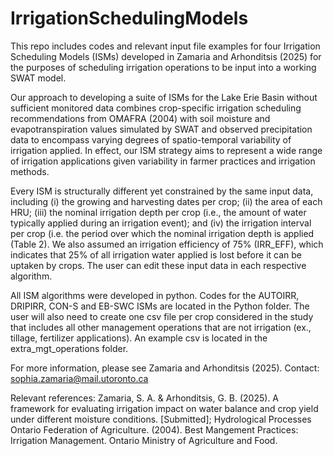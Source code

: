 # IrrigationSchedulingModels

This repo includes codes and relevant input file examples for four Irrigation Scheduling Models (ISMs) developed in Zamaria and Arhonditsis (2025) for the purposes of scheduling irrigation operations to be input into a working SWAT model.

Our approach to developing a suite of ISMs for the Lake Erie Basin without sufficient monitored data combines crop-specific irrigation scheduling recommendations from OMAFRA (2004) with soil moisture and evapotranspiration values simulated by SWAT and observed precipitation data to encompass varying degrees of spatio-temporal variability of irrigation applied. In effect, our ISM strategy aims to represent a wide range of irrigation applications given variability in farmer practices and irrigation methods.

Every ISM is structurally different yet constrained by the same input data, including (i) the growing and harvesting dates per crop; (ii) the area of each HRU; (iii) the nominal irrigation depth per crop (i.e., the amount of water typically applied during an irrigation event); and (iv) the irrigation interval per crop (i.e. the period over which the nominal irrigation depth is applied (Table 2). We also assumed an irrigation efficiency of 75% (IRR_EFF), which indicates that 25% of all irrigation water applied is lost before it can be uptaken by crops. The user can edit these input data in each respective algorithm.


All ISM algorithms were developed in python. Codes for the AUTOIRR, DRIPIRR, CON-S and EB-SWC ISMs are located in the Python folder.
The user will also need to create one csv file per crop considered in the study that includes all other management operations that are not irrigation (ex., tillage, fertilizer applications). An example csv is located in the extra_mgt_operations folder.

For more information, please see Zamaria and Arhonditsis (2025). 
Contact: sophia.zamaria@mail.utoronto.ca

Relevant references:
Zamaria, S. A. & Arhonditsis, G. B. (2025). A framework for evaluating irrigation impact on water balance and crop yield under different moisture conditions. [Submitted]; Hydrological Processes
Ontario Federation of Agriculture. (2004). Best Mangement Practices: Irrigation Management. Ontario Ministry of Agriculture and Food.


